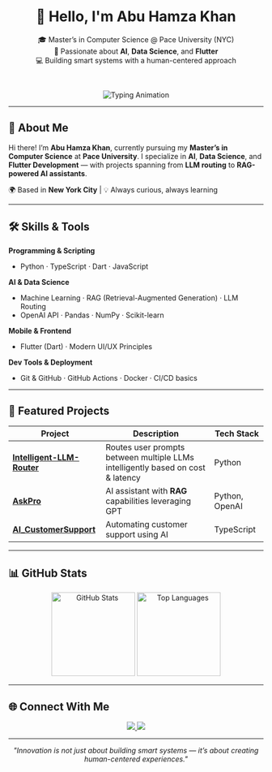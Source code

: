 <!-- Profile README for Abu Hamza Khan -->
 
<h1 align="center">👋 Hello, I'm Abu Hamza Khan</h1>
 
<p align="center">
  🎓 Master’s in Computer Science @ Pace University (NYC) <br>
  🚀 Passionate about <b>AI</b>, <b>Data Science</b>, and <b>Flutter</b> <br>
  💻 Building smart systems with a human-centered approach
</p>
 
<br>
 
<p align="center">
  <img src=https://readme-typing-svg.herokuapp.com?font=Fira+Code&size=22&pause=1000&color=00C9A7&center=true&vCenter=true&width=600&lines=Exploring+LLM+Routing;Building+AI+Assistants;Crafting+Mobile+Apps+with+Flutter;Always+Learning+%26+Innovating alt="Typing Animation" />
</p>
 
---
 
## 📌 About Me 
 
Hi there! I’m **Abu Hamza Khan**, currently pursuing my **Master’s in Computer Science** at **Pace University**. 
I specialize in **AI**, **Data Science**, and **Flutter Development** — with projects spanning from **LLM routing** to **RAG-powered AI assistants**. 
 
🌍 Based in **New York City** | 💡 Always curious, always learning 
 
---
 
## 🛠️ Skills & Tools 
 
**Programming & Scripting** 
- Python · TypeScript · Dart · JavaScript 
 
**AI & Data Science** 
- Machine Learning · RAG (Retrieval-Augmented Generation) · LLM Routing 
- OpenAI API · Pandas · NumPy · Scikit-learn 
 
**Mobile & Frontend** 
- Flutter (Dart) · Modern UI/UX Principles 
 
**Dev Tools & Deployment** 
- Git & GitHub · GitHub Actions · Docker · CI/CD basics 
 
---
 
## 🚀 Featured Projects 
 
| Project | Description | Tech Stack |
|---------|-------------|------------|
| [**Intelligent-LLM-Router**](https://github.com/Hamzakhan7473/Intelligent-LLM-Router) | Routes user prompts between multiple LLMs intelligently based on cost & latency | Python |
| [**AskPro**](https://github.com/Hamzakhan7473/AskPro) | AI assistant with **RAG** capabilities leveraging GPT | Python, OpenAI |
| [**AI_CustomerSupport**](https://github.com/Hamzakhan7473/AI_CustomerSupport) | Automating customer support using AI | TypeScript |
 
---
 
## 📊 GitHub Stats 
 
<p align="center">
  <img src=https://github-readme-stats.vercel.app/api?username=Hamzakhan7473&show_icons=true&theme=radical alt="GitHub Stats" height="165" />
  <img src=https://github-readme-stats.vercel.app/api/top-langs/?username=Hamzakhan7473&layout=compact&theme=radical alt="Top Languages" height="165" />
</p>
 
---
 
## 🌐 Connect With Me 
 
<p align="center">
  <a href=https://www.linkedin.com/in/abuhamzakhan/>
    <img src=https://img.shields.io/badge/LinkedIn-0077B5.svg?style=for-the-badge&logo=linkedin&logoColor=white/>
  </a>
  <a href=https://github.com/Hamzakhan7473>
    <img src=https://img.shields.io/badge/GitHub-181717.svg?style=for-the-badge&logo=github&logoColor=white/>
  </a>
</p>
 
---
 
<p align="center">
  <em>"Innovation is not just about building smart systems — it’s about creating human-centered experiences."</em>
</p>
